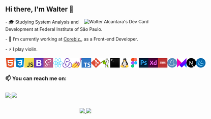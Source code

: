 ## Hi there, I'm Walter 👋

<div align="left">
  <a href="https://app.daily.dev/walteralcantara" target="_blank">
    <img 
         src="https://api.daily.dev/devcards/d5ad2ab9870a485db5f603325e36047b.png?r=0kh"
         width="256"
         align="right"
         alt="Walter Alcantara's Dev Card"
    />
  </a>
  
  <p>- 🎓 Studying System Analysis and Development at Federal Institute of São Paulo.</p>
  <p>- 🔭 I’m currently working at <a href="https://www.corebiz.ag/pt/" target="_blank">Corebiz.<a/>, as a Front-end Developer.</p>
  <p>- ⚡ I play violin.</p>
  
  
</div>
  
<div style="display:flex;" >
  <img width="30" src="/assets/html.png">
  <img width="30" src="/assets/css.png">
  <img width="30" src="/assets/javascript.png">
  <img width="30" src="/assets/bootstrap.png">
  <img width="30" src="/assets/sass.png">
  <img width="30" src="/assets/react.png">
  <img width="30" src="/assets/redux.png">
  <img width="30" src="/assets/styled-components.png">
  <img width="30" src="/assets/typescript.png">
  <img width="30" src="/assets/git.png">
  <img width="30" src="/assets/GSAP.png">
  <img width="30" src="/assets/terminal.png">
  <img width="30" src="/assets/linux.png">
  <img width="30" src="/assets/figma.png">
  <img width="30" src="/assets/photoshop.png">
  <img width="30" src="/assets/adobexd.png">
  <img width="30" src="/assets/npm.png">
  <img width="30" src="/assets/yarn.png">
  <img width="30" src="/assets/framer.png">
  <img width="30" src="/assets/next.png">
  <img width="30" src="/assets/jquery.png">
</div>

### 📫 You can reach me on:
##
<div>
  <a href="https://www.linkedin.com/in/walteralcantara/" target="_blank">
    <img src="https://img.shields.io/badge/-LinkedIn-%230077B5?style=for-the-badge&logo=linkedin&logoColor=white" target="_blank">
  </a> 
  <a href = "mailto:waltermalcantara@gmail.com">
    <img src="https://img.shields.io/badge/-Gmail-%23333?style=for-the-badge&logo=gmail&logoColor=white" target="_blank">
  </a>
</div>

##
<div align="center">
  <a href="https://github.com/wmalcantara">
  <img height="180em" src="https://github-readme-stats.vercel.app/api?username=wmalcantara&theme=dracula&show_icons=true&include_all_commits=true&count_private=true" />
  <img height="180em" src="https://github-readme-stats.vercel.app/api/top-langs/?username=wmalcantara&langs_count=16&exclude_repo=caravan&layout=compact&theme=dracula" />
</div>
  
<!--  
  -
  -
  -
-->

